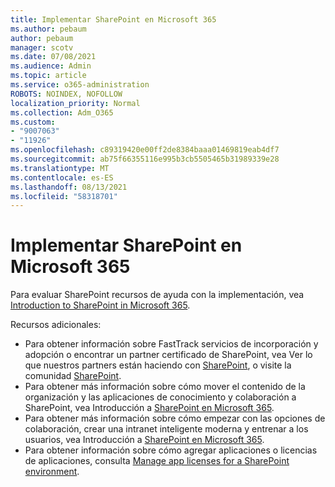 ```yaml
---
title: Implementar SharePoint en Microsoft 365
ms.author: pebaum
author: pebaum
manager: scotv
ms.date: 07/08/2021
ms.audience: Admin
ms.topic: article
ms.service: o365-administration
ROBOTS: NOINDEX, NOFOLLOW
localization_priority: Normal
ms.collection: Adm_O365
ms.custom:
- "9007063"
- "11926"
ms.openlocfilehash: c89319420e00ff2de8384baaa01469819eab4df7
ms.sourcegitcommit: ab75f66355116e995b3cb5505465b31989339e28
ms.translationtype: MT
ms.contentlocale: es-ES
ms.lasthandoff: 08/13/2021
ms.locfileid: "58318701"
---
```

# <a name="deploy-sharepoint-in-microsoft-365"></a>Implementar SharePoint en Microsoft 365

Para evaluar SharePoint recursos de ayuda con la implementación, vea [Introduction to SharePoint in Microsoft 365](https://docs.microsoft.com/sharepoint/introduction). 

Recursos adicionales: 

- Para obtener información sobre FastTrack servicios de incorporación y adopción o encontrar un partner certificado de SharePoint, vea Ver lo que nuestros partners están haciendo con [SharePoint](https://docs.microsoft.com/microsoft-365/sharepoint/sharepoint-partners-sharepoint-support), o visite la comunidad [SharePoint](https://techcommunity.microsoft.com/t5/sharepoint/ct-p/SharePoint). 
- Para obtener más información sobre cómo mover el contenido de la organización y las aplicaciones de conocimiento y colaboración a SharePoint, vea Introducción a [SharePoint en Microsoft 365](https://docs.microsoft.com/sharepoint/introduction#migration). 
- Para obtener más información sobre cómo empezar con las opciones de colaboración, crear una intranet inteligente moderna y entrenar a los usuarios, vea Introducción a [SharePoint en Microsoft 365](https://docs.microsoft.com/sharepoint/introduction#collaboration). 
- Para obtener información sobre cómo agregar aplicaciones o licencias de aplicaciones, consulta [Manage app licenses for a SharePoint environment](https://docs.microsoft.com/sharepoint/manage-app-licenses). 


